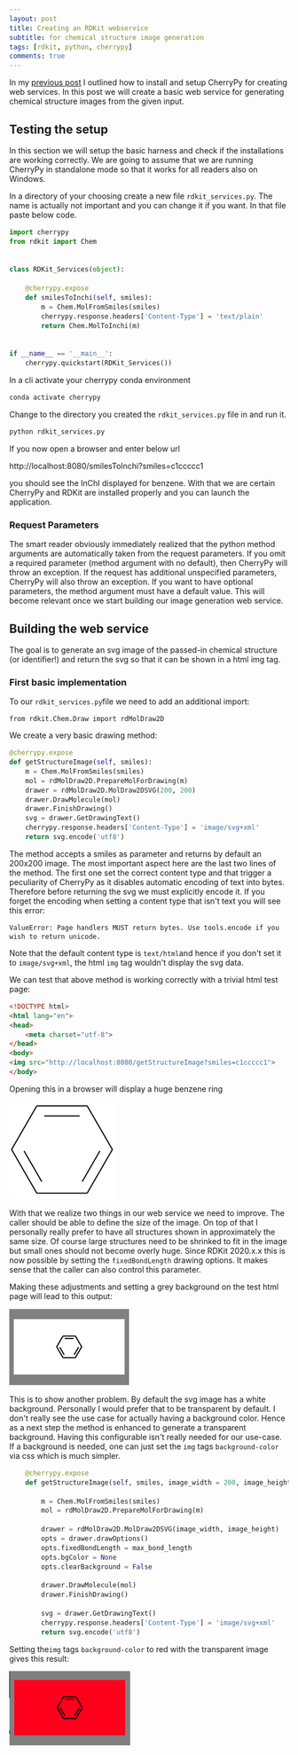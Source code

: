 ```yaml
---
layout: post
title: Creating an RDKit webservice
subtitle: for chemical structure image generation
tags: [rdkit, python, cherrypy]
comments: true
---
```


In my [previous post](2020-08-14-cherrypy.md) I outlined how to install and setup CherryPy for creating web services. In this post we will create a basic web service for generating chemical structure images from the given input. 

## Testing the setup

In this section we will setup the basic harness and check if the installations are working correctly. We are going to assume that we are running CherryPy in standalone mode so that it works for all readers also on Windows. 

In a directory of your choosing create a new file `rdkit_services.py`. The name is actually not important and you can change it if you want. In that file paste below code.

```python
import cherrypy
from rdkit import Chem


class RDKit_Services(object):

    @cherrypy.expose
    def smilesToInchi(self, smiles):
        m = Chem.MolFromSmiles(smiles)
        cherrypy.response.headers['Content-Type'] = 'text/plain'        
        return Chem.MolToInchi(m)   


if __name__ == '__main__':
    cherrypy.quickstart(RDKit_Services())
```

In a cli activate your cherrypy conda environment

```bash
conda activate cherrypy
```

Change to the directory you created the `rdkit_services.py` file in and run it.

```bash
python rdkit_services.py
```

If you now open a browser and enter below url

http://localhost:8080/smilesToInchi?smiles=c1ccccc1

you should see the InChI displayed for benzene. With that we are certain CherryPy and RDKit are installed properly and you can launch the application.

### Request Parameters

The smart reader obviously immediately realized that the python method arguments are automatically taken from the request parameters. If you omit a required parameter (method argument with no default), then CherryPy will throw an exception. If the request has additional unspecified parameters, CherryPy will also throw an exception. If you want to have optional parameters, the method argument must have a default value. This will become relevant once we start building our image generation web service.

## Building the web service

The goal is to generate an svg image of the passed-in chemical structure (or identifier!) and return the svg so that it can be shown in a html img tag.

### First basic implementation

To our `rdkit_services.py`file we need to add an additional import:

```
from rdkit.Chem.Draw import rdMolDraw2D
```

We create a very basic drawing method:

```python
@cherrypy.expose
def getStructureImage(self, smiles):    
    m = Chem.MolFromSmiles(smiles)
    mol = rdMolDraw2D.PrepareMolForDrawing(m) 
    drawer = rdMolDraw2D.MolDraw2DSVG(200, 200)         
    drawer.DrawMolecule(mol)
    drawer.FinishDrawing()
    svg = drawer.GetDrawingText()  
    cherrypy.response.headers['Content-Type'] = 'image/svg+xml'        
    return svg.encode('utf8')
```
The method accepts a smiles as parameter and returns by default an 200x200 image. The most important aspect here are the last two lines of the method. The first one set the correct content type and that trigger a peculiarity of CherryPy as it disables automatic encoding of text into bytes. Therefore before returning the svg we must explicitly encode it. If you forget the encoding when setting a content type that isn't text you will see this error:

```
ValueError: Page handlers MUST return bytes. Use tools.encode if you wish to return unicode.
```

Note that the default content type is `text/html`and hence if you don't set it to `image/svg+xml`, the html `img` tag wouldn't display the svg data.

We can test that above method is working correctly with a trivial html test page:

```html
<!DOCTYPE html>
<html lang="en">
<head>
    <meta charset="utf-8">  
</head>
<body>
<img src="http://localhost:8080/getStructureImage?smiles=c1ccccc1">
</body>
```

Opening this in a browser will display a huge benzene ring

![benzene_huge](/assets/img/benzene_huge.png)

With that we realize two things in our web service we need to improve. The caller should be able to define the size of the image. On top of that I personally really prefer to have all structures shown in approximately the same size. Of course large structures need to be shrinked to fit in the image but small ones should not become overly huge. Since RDKit 2020.x.x this is now possible by setting the `fixedBondLength` drawing options. It makes sense that the caller can also control this parameter.

Making these adjustments and setting a grey background on the test html page will lead to this output:

![benzene_white_background](/assets/img/benzene_white_background.png)

This is to show another problem. By default the svg image has a white background. Personally I would prefer that to be transparent by default. I don't really see the use case for actually having a background color. Hence as a next step the method is enhanced to generate a transparent background. Having this configurable isn't really needed for our use-case. If a background is needed, one can just set the `img` tags `background-color` via css which is much simpler.

```python
    @cherrypy.expose
    def getStructureImage(self, smiles, image_width = 200, image_height = 100, max_bond_length=15):
    
        m = Chem.MolFromSmiles(smiles)
        mol = rdMolDraw2D.PrepareMolForDrawing(m) 
        
        drawer = rdMolDraw2D.MolDraw2DSVG(image_width, image_height)         
        opts = drawer.drawOptions()
        opts.fixedBondLength = max_bond_length
        opts.bgColor = None
        opts.clearBackground = False
        
        drawer.DrawMolecule(mol)
        drawer.FinishDrawing()
        
        svg = drawer.GetDrawingText()  
        cherrypy.response.headers['Content-Type'] = 'image/svg+xml'        
        return svg.encode('utf8')
```

Setting the`img` tags `background-color` to red with the transparent image gives this result:

![benzene_red](/assets/img/benzene_red.png)
